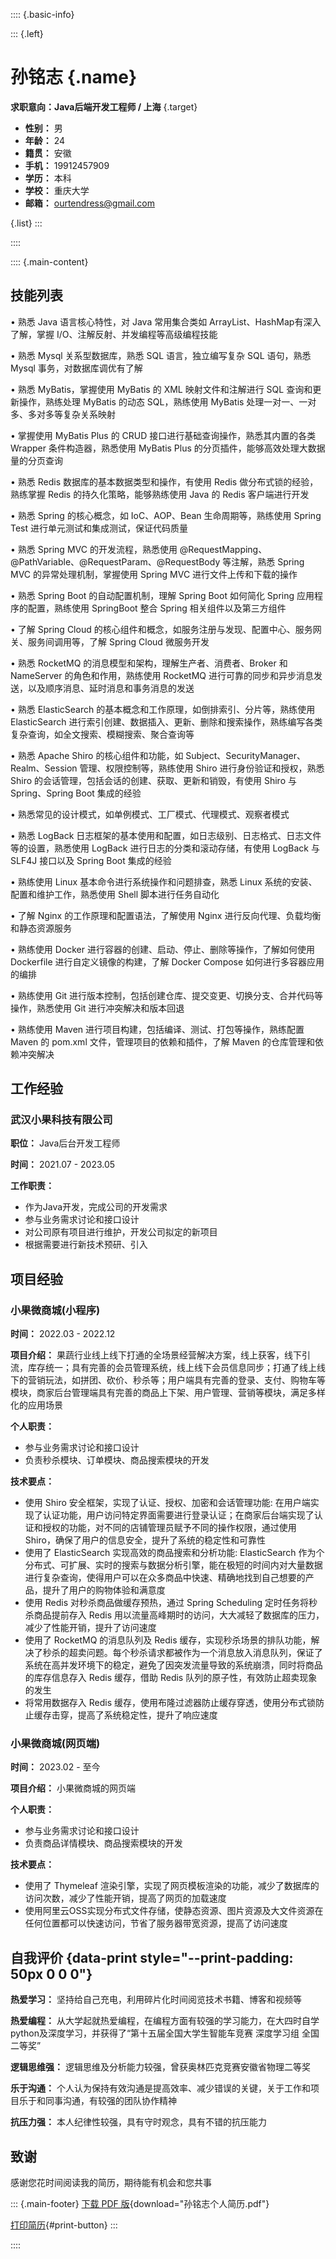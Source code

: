 :::: {.basic-info}

::: {.left}
# 孙铭志 {.name}

**求职意向：Java后端开发工程师 / 上海** {.target}

- **性别：** 男
- **年龄：** 24
- **籍贯：** 安徽
- **手机：** 19912457909
- **学历：** 本科
- **学校：** 重庆大学
- **邮箱：** ourtendress@gmail.com

{.list}
:::

::::

:::: {.main-content}

## 技能列表

• 熟悉 Java 语言核心特性，对 Java 常用集合类如 ArrayList、HashMap有深入了解，掌握 I/O、注解反射、并发编程等高级编程技能

• 熟悉 Mysql 关系型数据库，熟悉 SQL 语言，独立编写复杂 SQL 语句，熟悉 Mysql 事务，对数据库调优有了解

• 熟悉 MyBatis，掌握使用 MyBatis 的 XML 映射文件和注解进行 SQL 查询和更新操作，熟练处理 MyBatis 的动态 SQL，熟练使用 MyBatis 处理一对一、一对多、多对多等复杂关系映射

• 掌握使用 MyBatis Plus 的 CRUD 接口进行基础查询操作，熟悉其内置的各类 Wrapper 条件构造器，熟悉使用 MyBatis Plus 的分页插件，能够高效处理大数据量的分页查询

• 熟悉 Redis 数据库的基本数据类型和操作，有使用 Redis 做分布式锁的经验，熟练掌握 Redis 的持久化策略，能够熟练使用 Java 的 Redis 客户端进行开发

• 熟悉 Spring 的核心概念，如 IoC、AOP、Bean 生命周期等，熟练使用 Spring Test 进行单元测试和集成测试，保证代码质量

• 熟悉 Spring MVC 的开发流程，熟悉使用 @RequestMapping、@PathVariable、@RequestParam、@RequestBody 等注解，熟悉 Spring MVC 的异常处理机制，掌握使用 Spring MVC 进行文件上传和下载的操作

• 熟悉 Spring Boot 的自动配置机制，理解 Spring Boot 如何简化 Spring 应用程序的配置，熟练使用 SpringBoot 整合 Spring 相关组件以及第三方组件

• 了解 Spring Cloud 的核心组件和概念，如服务注册与发现、配置中心、服务网关、服务间调用等，了解 Spring Cloud 微服务开发

• 熟悉 RocketMQ 的消息模型和架构，理解生产者、消费者、Broker 和 NameServer 的角色和作用，熟练使用 RocketMQ 进行可靠的同步和异步消息发送，以及顺序消息、延时消息和事务消息的发送

• 熟悉 ElasticSearch 的基本概念和工作原理，如倒排索引、分片等，熟练使用 ElasticSearch 进行索引创建、数据插入、更新、删除和搜索操作，熟练编写各类复杂查询，如全文搜索、模糊搜索、聚合查询等

• 熟悉 Apache Shiro 的核心组件和功能，如 Subject、SecurityManager、Realm、Session 管理、权限控制等，熟练使用 Shiro 进行身份验证和授权，熟悉 Shiro 的会话管理，包括会话的创建、获取、更新和销毁，有使用 Shiro 与 Spring、Spring Boot 集成的经验

• 熟悉常见的设计模式，如单例模式、工厂模式、代理模式、观察者模式

• 熟悉 LogBack 日志框架的基本使用和配置，如日志级别、日志格式、日志文件等的设置，熟悉使用 LogBack 进行日志的分类和滚动存储，有使用 LogBack 与 SLF4J 接口以及 Spring Boot 集成的经验

• 熟练使用 Linux 基本命令进行系统操作和问题排查，熟悉 Linux 系统的安装、配置和维护工作，熟悉使用 Shell 脚本进行任务自动化

• 了解 Nginx 的工作原理和配置语法，了解使用 Nginx 进行反向代理、负载均衡和静态资源服务

• 熟练使用 Docker 进行容器的创建、启动、停止、删除等操作，了解如何使用 Dockerfile 进行自定义镜像的构建，了解 Docker Compose 如何进行多容器应用的编排

• 熟练使用 Git 进行版本控制，包括创建仓库、提交变更、切换分支、合并代码等操作，熟悉使用 Git 进行冲突解决和版本回退

• 熟练使用 Maven 进行项目构建，包括编译、测试、打包等操作，熟练配置 Maven 的 pom.xml 文件，管理项目的依赖和插件，了解 Maven 的仓库管理和依赖冲突解决

## 工作经验

### 武汉小果科技有限公司

**职位：** Java后台开发工程师

**时间：** 2021.07 - 2023.05

**工作职责：**

- 作为Java开发，完成公司的开发需求
- 参与业务需求讨论和接口设计
- 对公司原有项目进行维护，开发公司拟定的新项目
- 根据需要进行新技术预研、引入

## 项目经验

### 小果微商城(小程序)

**时间：** 2022.03 - 2022.12

**项目介绍：** 果蔬行业线上线下打通的全场景经营解决方案，线上获客，线下引流，库存统一；具有完善的会员管理系统，线上线下会员信息同步；打通了线上线下的营销玩法，如拼团、砍价、秒杀等；用户端具有完善的登录、支付、购物车等模块，商家后台管理端具有完善的商品上下架、用户管理、营销等模块，满足多样化的应用场景

**个人职责：**

- 参与业务需求讨论和接口设计
- 负责秒杀模块、订单模块、商品搜索模块的开发

**技术要点：**

- 使用 Shiro 安全框架，实现了认证、授权、加密和会话管理功能: 在用户端实现了认证功能，用户访问特定界面需要进行登录认证；在商家后台端实现了认证和授权的功能，对不同的店铺管理员赋予不同的操作权限，通过使用Shiro，确保了用户的信息安全，提升了系统的稳定性和可靠性
- 使用了 ElasticSearch 实现高效的商品搜索和分析功能: ElasticSearch 作为个分布式、可扩展、实时的搜索与数据分析引擎，能在极短的时间内对大量数据进行复杂查询，使得用户可以在众多商品中快速、精确地找到自己想要的产品，提升了用户的购物体验和满意度
- 使用 Redis 对秒杀商品做缓存预热，通过 Spring Scheduling 定时任务将秒杀商品提前存入 Redis 用以流量高峰期时的访问，大大减轻了数据库的压力，减少了性能开销，提升了访问速度
- 使用了 RocketMQ 的消息队列及 Redis 缓存，实现秒杀场景的排队功能，解决了秒杀的超卖问题。每个秒杀请求都被作为一个消息放入消息队列，保证了系统在高并发环境下的稳定，避免了因突发流量导致的系统崩溃，同时将商品的库存信息存入 Redis 缓存，借助 Redis 队列的原子性，有效防止超卖现象的发生
- 将常用数据存入 Redis 缓存，使用布隆过滤器防止缓存穿透，使用分布式锁防止缓存击穿，提高了系统稳定性，提升了响应速度

### 小果微商城(网页端)

**时间：** 2023.02 - 至今

**项目介绍：** 小果微商城的网页端

**个人职责：**

- 参与业务需求讨论和接口设计
- 负责商品详情模块、商品搜索模块的开发

**技术要点：**

- 使用了 Thymeleaf 渲染引擎，实现了网页模板渲染的功能，减少了数据库的访问次数，减少了性能开销，提高了网页的加载速度
- 使用阿里云OSS实现分布式文件存储，使静态资源、图片资源及大文件资源在任何位置都可以快速访问，节省了服务器带宽资源，提高了访问速度

## 自我评价 {data-print style="--print-padding: 50px 0 0 0"}

**热爱学习：** 坚持给自己充电，利用碎片化时间阅览技术书籍、博客和视频等

**热爱编程：** 从大学起就热爱编程，在编程方面有较强的学习能力，在大四时自学python及深度学习，并获得了“第十五届全国大学生智能车竞赛 深度学习组 全国二等奖”

**逻辑思维强：** 逻辑思维及分析能力较强，曾获奥林匹克竞赛安徽省物理二等奖

**乐于沟通：** 个人认为保持有效沟通是提高效率、减少错误的关键，关于工作和项目乐于和同事沟通，有较强的团队协作精神

**抗压力强：** 本人纪律性较强，具有守时观念，具有不错的抗压能力

## 致谢

感谢您花时间阅读我的简历，期待能有机会和您共事

::: {.main-footer}
[下载 PDF 版](孙铭志个人简历.pdf){download="孙铭志个人简历.pdf"}

[打印简历](#){#print-button}
:::

::::
